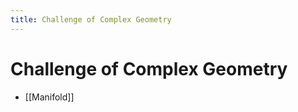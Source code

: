 ```yaml
---
title: Challenge of Complex Geometry
---
```


# Challenge of Complex Geometry
- [[Manifold]]








